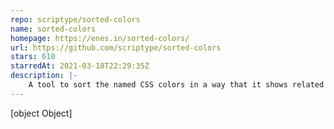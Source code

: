 ```yaml
---
repo: scriptype/sorted-colors
name: sorted-colors
homepage: https://enes.in/sorted-colors/
url: https://github.com/scriptype/sorted-colors
stars: 610
starredAt: 2021-03-18T22:29:35Z
description: |-
    A tool to sort the named CSS colors in a way that it shows related colors together
---
```


[object Object]
